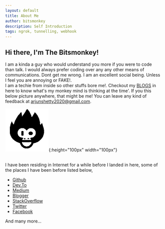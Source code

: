 ```yaml
---
layout: default
title: About Me
author: bitsmonkey
description: Self Introduction
tags: ngrok, tunnelling, webhook
---
```

## Hi there, I'm The Bitsmonkey!
I am a kinda a guy who would understand you more if you were to code than talk.
I would always prefer coding over any any other means of communications. Dont get me wrong. I am an excellent
social being. Unless I feel you are annoying or
FAKE!. <br />
I am a techie from inside so other stuffs bore me!. Checkout my [BLOGS](../blog) in here to know what's my monkey mind is thinking at
the time'.
If you this below picture anywhere, that might be me! You can leave any kind of feedback at
arjunshetty2020@gmail.com.

![bitsmonkey](/img/bits.gif){:height="100px" width="100px"}

<br/>
I have been residing in Internet for a while before I landed in here, some of the places I have been before listed below,

* [Github](https://github.com/unrealnerd/)
* [Dev.To](https://dev.to/bitsmonkey)
* [Medium](https://medium.com/@bitsmonkey)
* [Blogger](https://bitsmonkey.blogspot.com/)
* [StackOverflow](https://stackoverflow.com/users/713149/bitsmonkey)
* [Twitter](https://twitter.com/UnRealNerd)
* [Facebook](https://www.facebook.com/karjunshetty)

And many more...